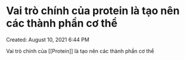 ---
---

# Vai trò chính của protein là tạo nên các thành phần cơ thể

Created: August 10, 2021 6:44 PM

Vai trò chính của [[Protein]] là tạo nên các thành phần cơ thể